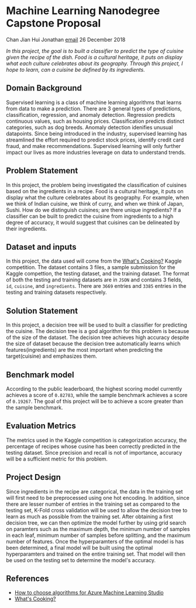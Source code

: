 # Machine Learning Nanodegree Capstone Proposal

Chan Jian Hui Jonathan [email](tmxistz@gmail.com)
26 December 2018

*In this project, the goal is to built a classifier to predict the type of cuisine given the recipe of the dish. Food is a cultural heritage, it puts on display what each culture celebrates about its geography. Through this project, I hope to learn, can a cuisine be defined by its ingredients.*

## Domain Background

Supervised learning is a class of machine learning algorithms that learns from data to make a prediction. There are 3 general types of predictions, classification, regression, and anomaly detection. Regression predicts continuous values, such as housing prices. Classification predicts distinct categories, such as dog breeds. Anomaly detection idenifies unusual datapoints. Since being introduced in the industry, supervised learning has streamlined the effort required to predict stock prices, identify credit card fraud, and make recommendations. Supervised learning will only further impact our lives as more industries leverage on data to understand trends. 

## Problem Statement

In this project, the problem being investigated the classification of cuisines based on the ingredients in a recipe. Food is a cultural heritage, it puts on display what the culture celebrates about its geography. For example, when we think of Indian cuisine, we think of curry, and when we think of Japan, Sushi. How do we distinguish cuisines; are there unique ingredients? If a classifier can be built to predict the cuisine from ingredients to a high degree of accuracy, it would suggest that cuisines can be delineated by their ingredients.

## Dataset and inputs

In this project, the data used will come from the [What's Cooking?](https://www.kaggle.com/c/whats-cooking-kernels-only) Kaggle competition. The dataset contains 3 files, a sample submission for the Kaggle compettion, the testing dataset, and the training dataset. The format of both the testing and training datasets are in `JSON` and contains 3 fields, `id`, `cuisine`,  and `ingredients`. There are `3669` entries and `3385` entries in the testing and training datasets respectively.

## Solution Statement

In this project, a decision tree will be used to built a classifier for predicting the cuisine. The decision tree is a god algorithm for this problem is because of the size of the dataset. The decision tree achieves high accuracy despite the size of dataset because the decision tree automatically learns which features(ingredients) are the most important when predicting the target(cuisine) and emphasizes them.

## Benchmark model

According to the public leaderboard, the highest scoring model currently achieves a score of `0.82783`, while the sample benchmark achieves a score of `0.19267`. The goal of this project will be to achieve a score greater than the sample benchmark.

## Evaluation Metrics

The metrics used in the Kaggle competition is categorization accuracy, the percentage of recipes whose cusine has been correctly predicted in the testing dataset. Since precision and recall is not of importance, accuracy will be a sufficient metric for this problem.

## Project Design

Since ingredients in the recipe are categorical, the data in the training set will first need to be preprocessed using one hot encoding. In addition, since there are lesser number of entries in the training set as compared to the testing set, K-Fold cross validation will be used to allow the decision tree to learn as much as possible from the training set. After obtaining a first decision tree, we can then optimize the model further by using grid search on paramters such as the maximum depth, the minimum number of samples in each leaf, minimum number of samples before splitting, and the maximum number of features. Once the hyperparamters of the optimal model is has been determined, a final model will be built using the optimal hyperparamters and trained on the entire training set. That model will then be used on the testing set to determine the model's accuracy.

## References

- [How to choose algorithms for Azure Machine Learning Studio](https://docs.microsoft.com/en-us/azure/machine-learning/studio/algorithm-choice)
- [What's Cooking?](https://www.kaggle.com/c/whats-cooking-kernels-only#description)